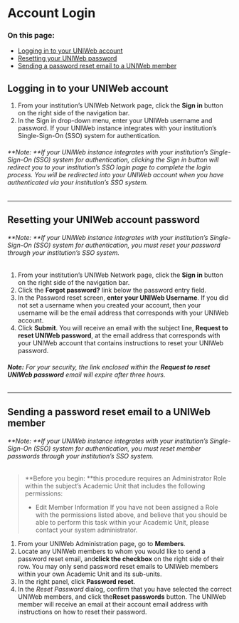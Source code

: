# Account Login

### On this page:
- [Logging in to your UNIWeb account][1]
- [Resetting your UNIWeb password][2]
- [Sending a password reset email to a UNIWeb member][3]

## Logging in to your UNIWeb account

1. From your institution’s UNIWeb Network page, click the **Sign in** button on the right side of the navigation bar.
2. In the Sign in drop-down menu, enter your UNIWeb username and password. If your UNIWeb instance integrates with your institution’s Single-Sign-On (SSO) system for authentication.

###### **Note: **If your UNIWeb instance integrates with your institution’s Single-Sign-On (SSO) system for authentication, clicking the Sign in button will redirect you to your institution’s SSO login page to complete the login process. You will be redirected into your UNIWeb account when you have authenticated via your institution’s SSO system.

---- 

## Resetting your UNIWeb account password 

###### **Note: **If your UNIWeb instance integrates with your institution’s Single-Sign-On (SSO) system for authentication, you must reset your password through your institution’s SSO system. 

1. From your institution’s UNIWeb Network page, click the **Sign in** button on the right side of the navigation bar.
2. Click the **Forgot password?** link below the password entry field.
3. In the Password reset screen, **enter your UNIWeb Username**. If you did not set a username when you created your account, then your username will be the email address that corresponds with your UNIWeb account.
4. Click **Submit**. You will receive an email with the subject line, **Request to reset UNIWeb password**, at the email address that corresponds with your UNIWeb account that contains instructions to reset your UNIWeb password.

###### **Note:** For your security, the link enclosed within the **Request to reset UNIWeb password** email will expire after three hours.

---- 

## Sending a password reset email to a UNIWeb member

###### **Note: **If your UNIWeb instance integrates with your institution’s Single-Sign-On (SSO) system for authentication, you must reset member passwords through your institution’s SSO system. 

> **Before you begin: **this procedure requires an Administrator Role within the subject’s Academic Unit that includes the following permissions:
> - Edit Member Information
> If you have not been assigned a Role with the permissions listed above, and believe that you should be able to perform this task within your Academic Unit, please contact your system administrator.

1. From your UNIWeb Administration page, go to **Members**.
2. Locate any UNIWeb members to whom you would like to send a password reset email, and**click the checkbox** on the right side of their row. You may only send password reset emails to UNIWeb members within your own Academic Unit and its sub-units.
3. In the right panel, click **Password reset**.
4. In the _Reset Password_ dialog, confirm that you have selected the correct UNIWeb members, and click the**Reset passwords** button. The UNIWeb member will receive an email at their account email address with instructions on how to reset their password.


[1]:	#logging-in-to-your-UNIWeb-account
[2]:	#resetting-your-uniweb-password
[3]:	#sending-a-password-reset-email-to-a-uniweb-member
